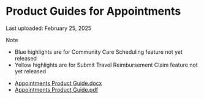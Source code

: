 # Product Guides for Appointments

Last uploaded: February 25, 2025
> [!NOTE]  
> - Blue highlights are for Community Care Scheduling feature not yet released
> - Yellow highlights are for Submit Travel Reimbursement Claim feature not yet released

- [Appointments Product Guide.docx](https://github.com/user-attachments/files/18972602/Appointments.Product.Guide.docx)
- [Appointments Product Guide.pdf](https://github.com/user-attachments/files/18972601/Appointments.Product.Guide.pdf)

